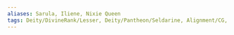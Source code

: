 ```yaml
---
aliases: Sarula, Iliene, Nixie Queen
tags: Deity/DivineRank/Lesser, Deity/Pantheon/Seldarine, Alignment/CG, Deity/Domain/Tempest, Deity/Domain/Trickery
---
```

